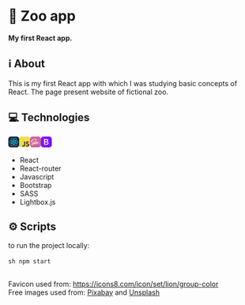 # 🐘 Zoo app

**My first React app.**

## ℹ About
This is my first React app with which I was studying basic concepts of React. The page present website of fictional zoo. 

## 💻 Technologies
<img src="./public/icons/react.svg" width="22"><img src="./public/icons/javascript.svg" width="22"><img src="./public/icons/sass.svg" width="22"><img src="./public/icons/bootstrap.svg" width="22">

- React
- React-router
- Javascript
- Bootstrap
- SASS
- Lightbox.js

## ⚙️ Scripts

to run the project locally:

``sh
npm start
``

##

Favicon used from: https://icons8.com/icon/set/lion/group-color <br/>
Free images used from: [Pixabay](https://pixabay.com/) and [Unsplash](https://unsplash.com/)
